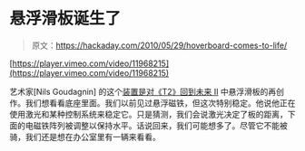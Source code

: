 # 悬浮滑板诞生了

> 原文：<https://hackaday.com/2010/05/29/hoverboard-comes-to-life/>

[https://player.vimeo.com/video/11968215](https://player.vimeo.com/video/11968215)

艺术家[Nils Goudagnin] 的这个[装置是对《T2》回到未来 II](http://dvice.com/archives/2010/05/artsy-back-to-t.php) 中悬浮滑板的再创作。我们想看看底座里面。我们以前见过悬浮磁铁，但这次特别稳定。他说他正在使用激光和某种控制系统来稳定它。只是猜测，我们会说激光决定了板的距离，下面的电磁铁阵列被调整以保持水平。话说回来，我们可能想多了。尽管它不能被骑，我们还是想在办公室里有一辆来看看。
